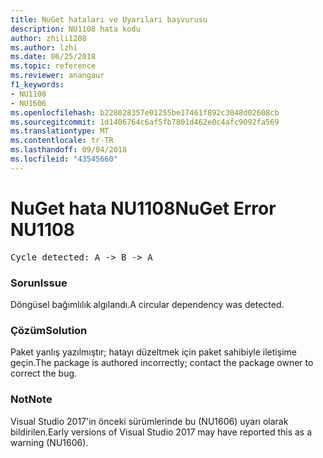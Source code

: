 ```yaml
---
title: NuGet hataları ve Uyarıları başvurusu
description: NU1108 hata kodu
author: zhili1208
ms.author: lzhi
ms.date: 06/25/2018
ms.topic: reference
ms.reviewer: anangaur
f1_keywords:
- NU1108
- NU1606
ms.openlocfilehash: b228028357e01255be17461f892c3048d02608cb
ms.sourcegitcommit: 1d1406764c6af5fb7801d462e0c4afc9092fa569
ms.translationtype: MT
ms.contentlocale: tr-TR
ms.lasthandoff: 09/04/2018
ms.locfileid: "43545660"
---
```

# <a name="nuget-error-nu1108"></a><span data-ttu-id="9a914-103">NuGet hata NU1108</span><span class="sxs-lookup"><span data-stu-id="9a914-103">NuGet Error NU1108</span></span>

<pre>Cycle detected: A -> B -> A</pre>

### <a name="issue"></a><span data-ttu-id="9a914-104">Sorun</span><span class="sxs-lookup"><span data-stu-id="9a914-104">Issue</span></span>
<span data-ttu-id="9a914-105">Döngüsel bağımlılık algılandı.</span><span class="sxs-lookup"><span data-stu-id="9a914-105">A circular dependency was detected.</span></span>

### <a name="solution"></a><span data-ttu-id="9a914-106">Çözüm</span><span class="sxs-lookup"><span data-stu-id="9a914-106">Solution</span></span>
<span data-ttu-id="9a914-107">Paket yanlış yazılmıştır; hatayı düzeltmek için paket sahibiyle iletişime geçin.</span><span class="sxs-lookup"><span data-stu-id="9a914-107">The package is authored incorrectly; contact the package owner to correct the bug.</span></span>

### <a name="note"></a><span data-ttu-id="9a914-108">Not</span><span class="sxs-lookup"><span data-stu-id="9a914-108">Note</span></span>
<span data-ttu-id="9a914-109">Visual Studio 2017'in önceki sürümlerinde bu (NU1606) uyarı olarak bildirilen.</span><span class="sxs-lookup"><span data-stu-id="9a914-109">Early versions of Visual Studio 2017 may have reported this as a warning (NU1606).</span></span>
